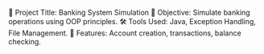 📌 Project Title: Banking System Simulation
🎯 Objective: Simulate banking operations using OOP principles.
🛠️ Tools Used: Java, Exception Handling, File Management.
🏦 Features: Account creation, transactions, balance checking.
